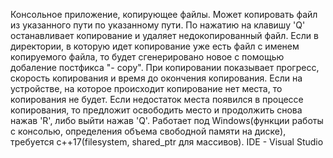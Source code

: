 Консольное приложение, копирующее файлы. 
Может копировать файл из указанного пути по указанному пути.
По нажатию на клавишу 'Q' останавливает копирование и удаляет недокопированный файл.
Если в директории, в которую идет копирование уже есть файл с именем копируемого файла, то будет сгенерировано новое
с помощью добаление постфикса "- copy".
При копировании показывает прогресс, скорость копирования и время до окончения копирования.
Если на устройстве, на которое происходит копирование нет места, то копирования не будет.
Если недостаток места появился в процессе копирования, то предложит освободить место и продолжить снова нажав 'R',
либо выйти нажав 'Q'.
Работает под Windows(функции работы с консолью, определения объема свободной памяти на диске), требуется с++17(filesystem, shared_ptr для массивов). IDE - Visual Studio
